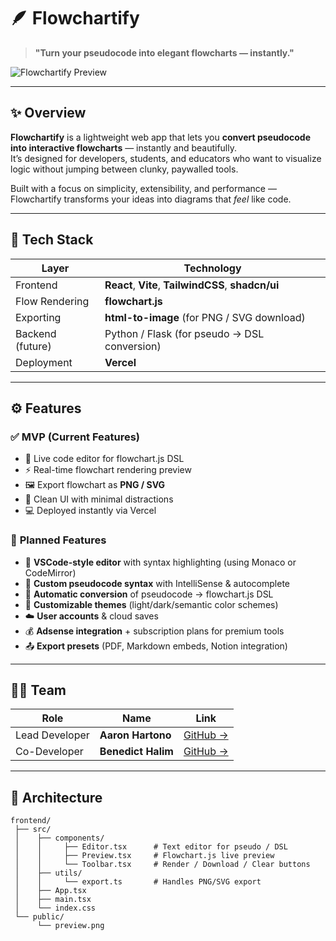 # 🪶 Flowchartify  
> **"Turn your pseudocode into elegant flowcharts — instantly."**

![Flowchartify Preview](./public/preview.png)

---

## ✨ Overview  
**Flowchartify** is a lightweight web app that lets you **convert pseudocode into interactive flowcharts** — instantly and beautifully.  
It’s designed for developers, students, and educators who want to visualize logic without jumping between clunky, paywalled tools.

Built with a focus on simplicity, extensibility, and performance — Flowchartify transforms your ideas into diagrams that *feel* like code.

---

## 🧩 Tech Stack
| Layer | Technology |
|-------|-------------|
| Frontend | **React**, **Vite**, **TailwindCSS**, **shadcn/ui** |
| Flow Rendering | **flowchart.js** |
| Exporting | **html-to-image** (for PNG / SVG download) |
| Backend (future) | Python / Flask (for pseudo → DSL conversion) |
| Deployment | **Vercel** |

---

## ⚙️ Features

### ✅ **MVP (Current Features)**
- 🧠 Live code editor for flowchart.js DSL  
- ⚡ Real-time flowchart rendering preview  
- 🖼️ Export flowchart as **PNG / SVG**  
- 💾 Clean UI with minimal distractions  
- 💻 Deployed instantly via Vercel  

### 🚀 **Planned Features**
- 🧩 **VSCode-style editor** with syntax highlighting (using Monaco or CodeMirror)
- 🧠 **Custom pseudocode syntax** with IntelliSense & autocomplete
- 🔄 **Automatic conversion** of pseudocode → flowchart.js DSL
- 🎨 **Customizable themes** (light/dark/semantic color schemes)
- ☁️ **User accounts** & cloud saves
- 💰 **Adsense integration** + subscription plans for premium tools
- 📤 **Export presets** (PDF, Markdown embeds, Notion integration)

---

## 🧑‍💻 Team
| Role | Name | Link |
|------|------|------|
| Lead Developer | **Aaron Hartono** | [GitHub →](https://github.com/aaronhartono) |
| Co-Developer | **Benedict Halim** | [GitHub →](https://github.com/YOUR_USERNAME) |

---

## 🧠 Architecture
```plaintext
frontend/
 ├── src/
 │    ├── components/
 │    │     ├── Editor.tsx      # Text editor for pseudo / DSL
 │    │     ├── Preview.tsx     # Flowchart.js live preview
 │    │     └── Toolbar.tsx     # Render / Download / Clear buttons
 │    ├── utils/
 │    │     └── export.ts       # Handles PNG/SVG export
 │    ├── App.tsx
 │    ├── main.tsx
 │    └── index.css
 └── public/
      └── preview.png
